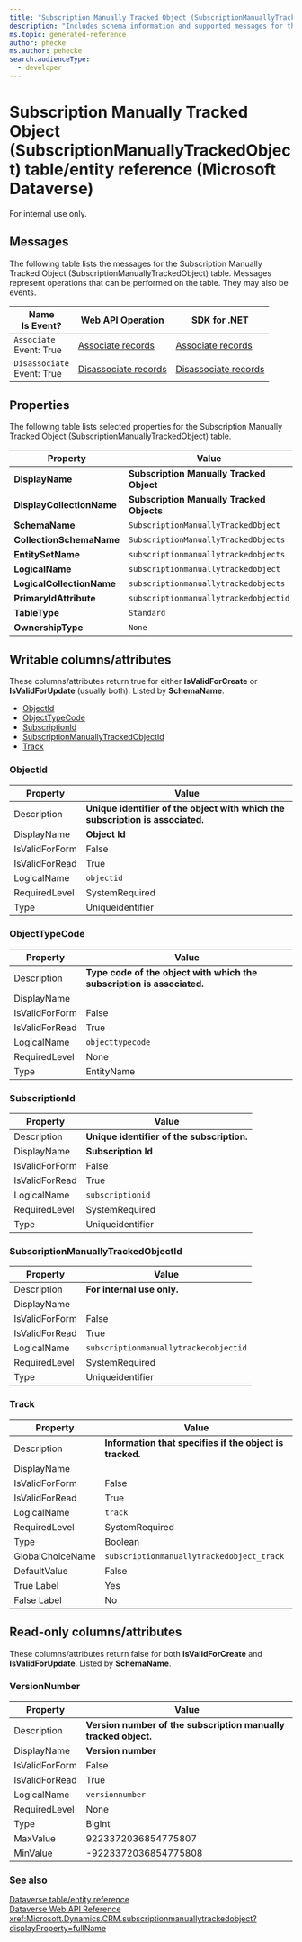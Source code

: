 ```yaml
---
title: "Subscription Manually Tracked Object (SubscriptionManuallyTrackedObject) table/entity reference (Microsoft Dataverse)"
description: "Includes schema information and supported messages for the Subscription Manually Tracked Object (SubscriptionManuallyTrackedObject) table/entity with Microsoft Dataverse."
ms.topic: generated-reference
author: phecke
ms.author: pehecke
search.audienceType: 
  - developer
---
```


# Subscription Manually Tracked Object (SubscriptionManuallyTrackedObject) table/entity reference (Microsoft Dataverse)

For internal use only.

## Messages

The following table lists the messages for the Subscription Manually Tracked Object (SubscriptionManuallyTrackedObject) table.
Messages represent operations that can be performed on the table. They may also be events.

| Name <br />Is Event? |Web API Operation |SDK for .NET |
| ---- | ----- |----- |
| `Associate`<br />Event: True |[Associate records](/power-apps/developer/data-platform/webapi/associate-disassociate-entities-using-web-api) |[Associate records](/power-apps/developer/data-platform/org-service/entity-operations-associate-disassociate#use-the-associate-method-or-associaterequest)|
| `Disassociate`<br />Event: True |[Disassociate records](/power-apps/developer/data-platform/webapi/associate-disassociate-entities-using-web-api) |[Disassociate records](/power-apps/developer/data-platform/org-service/entity-operations-associate-disassociate#use-the-disassociate-method-or-disassociaterequest)|

## Properties

The following table lists selected properties for the Subscription Manually Tracked Object (SubscriptionManuallyTrackedObject) table.

|Property|Value|
| --- | --- |
| **DisplayName** | **Subscription Manually Tracked Object** |
| **DisplayCollectionName** | **Subscription Manually Tracked Objects** |
| **SchemaName** | `SubscriptionManuallyTrackedObject` |
| **CollectionSchemaName** | `SubscriptionManuallyTrackedObjects` |
| **EntitySetName** | `subscriptionmanuallytrackedobjects`|
| **LogicalName** | `subscriptionmanuallytrackedobject` |
| **LogicalCollectionName** | `subscriptionmanuallytrackedobjects` |
| **PrimaryIdAttribute** | `subscriptionmanuallytrackedobjectid` |
| **TableType** | `Standard` |
| **OwnershipType** | `None` |

## Writable columns/attributes

These columns/attributes return true for either **IsValidForCreate** or **IsValidForUpdate** (usually both). Listed by **SchemaName**.

- [ObjectId](#BKMK_ObjectId)
- [ObjectTypeCode](#BKMK_ObjectTypeCode)
- [SubscriptionId](#BKMK_SubscriptionId)
- [SubscriptionManuallyTrackedObjectId](#BKMK_SubscriptionManuallyTrackedObjectId)
- [Track](#BKMK_Track)

### <a name="BKMK_ObjectId"></a> ObjectId

|Property|Value|
|---|---|
|Description|**Unique identifier of the object with which the subscription is associated.**|
|DisplayName|**Object Id**|
|IsValidForForm|False|
|IsValidForRead|True|
|LogicalName|`objectid`|
|RequiredLevel|SystemRequired|
|Type|Uniqueidentifier|

### <a name="BKMK_ObjectTypeCode"></a> ObjectTypeCode

|Property|Value|
|---|---|
|Description|**Type code of the object with which the subscription is associated.**|
|DisplayName||
|IsValidForForm|False|
|IsValidForRead|True|
|LogicalName|`objecttypecode`|
|RequiredLevel|None|
|Type|EntityName|

### <a name="BKMK_SubscriptionId"></a> SubscriptionId

|Property|Value|
|---|---|
|Description|**Unique identifier of the subscription.**|
|DisplayName|**Subscription Id**|
|IsValidForForm|False|
|IsValidForRead|True|
|LogicalName|`subscriptionid`|
|RequiredLevel|SystemRequired|
|Type|Uniqueidentifier|

### <a name="BKMK_SubscriptionManuallyTrackedObjectId"></a> SubscriptionManuallyTrackedObjectId

|Property|Value|
|---|---|
|Description|**For internal use only.**|
|DisplayName||
|IsValidForForm|False|
|IsValidForRead|True|
|LogicalName|`subscriptionmanuallytrackedobjectid`|
|RequiredLevel|SystemRequired|
|Type|Uniqueidentifier|

### <a name="BKMK_Track"></a> Track

|Property|Value|
|---|---|
|Description|**Information that specifies if the object is tracked.**|
|DisplayName||
|IsValidForForm|False|
|IsValidForRead|True|
|LogicalName|`track`|
|RequiredLevel|SystemRequired|
|Type|Boolean|
|GlobalChoiceName|`subscriptionmanuallytrackedobject_track`|
|DefaultValue|False|
|True Label|Yes|
|False Label|No|


## Read-only columns/attributes

These columns/attributes return false for both **IsValidForCreate** and **IsValidForUpdate**. Listed by **SchemaName**.

### <a name="BKMK_VersionNumber"></a> VersionNumber

|Property|Value|
|---|---|
|Description|**Version number of the subscription manually tracked object.**|
|DisplayName|**Version number**|
|IsValidForForm|False|
|IsValidForRead|True|
|LogicalName|`versionnumber`|
|RequiredLevel|None|
|Type|BigInt|
|MaxValue|9223372036854775807|
|MinValue|-9223372036854775808|



### See also

[Dataverse table/entity reference](/power-apps/developer/data-platform/reference/about-entity-reference)  
[Dataverse Web API Reference](/power-apps/developer/data-platform/webapi/reference/about)   
<xref:Microsoft.Dynamics.CRM.subscriptionmanuallytrackedobject?displayProperty=fullName>
